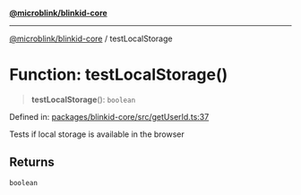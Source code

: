 [**@microblink/blinkid-core**](../README.md)

---

[@microblink/blinkid-core](../README.md) / testLocalStorage

# Function: testLocalStorage()

> **testLocalStorage**(): `boolean`

Defined in: [packages/blinkid-core/src/getUserId.ts:37](https://github.com/BlinkID/blinkid-web/blob/main/packages/blinkid-core/src/getUserId.ts)

Tests if local storage is available in the browser

## Returns

`boolean`
